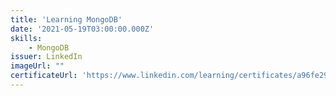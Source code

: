 ```yaml
---
title: 'Learning MongoDB'
date: '2021-05-19T03:00:00.000Z'
skills:
    - MongoDB
issuer: LinkedIn
imageUrl: ""
certificateUrl: 'https://www.linkedin.com/learning/certificates/a96fe29a043cc410854845530fb21ac665bdfce2e12d0df863891f525837ba79?trk=backfilled_certificate'
---
```

